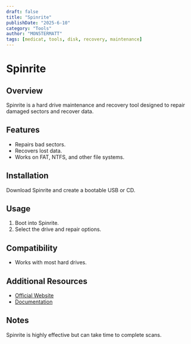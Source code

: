 ```yaml
---
draft: false
title: "Spinrite"
publishDate: "2025-6-10"
category: "Tools"
author: "MON5TERMATT"
tags: [medicat, tools, disk, recovery, maintenance]
---
```


# Spinrite

## Overview
Spinrite is a hard drive maintenance and recovery tool designed to repair damaged sectors and recover data.

## Features
- Repairs bad sectors.
- Recovers lost data.
- Works on FAT, NTFS, and other file systems.

## Installation
Download Spinrite and create a bootable USB or CD.

## Usage
1. Boot into Spinrite.
2. Select the drive and repair options.

## Compatibility
- Works with most hard drives.

## Additional Resources
- [Official Website](https://www.grc.com/spinrite.htm)
- [Documentation](https://www.grc.com/srmanual.htm)

## Notes
Spinrite is highly effective but can take time to complete scans.
